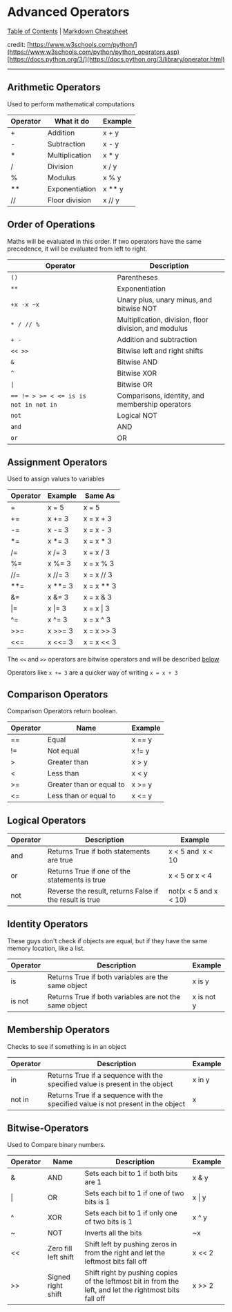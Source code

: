 # Advanced Operators

[Table of Contents](../../README.md) | [Markdown Cheatsheet](../../Markdown%20Cheatsheet.md)

credit: 
[https://www.w3schools.com/python/](https://www.w3schools.com/python/python_operators.asp)
[https://docs.python.org/3/](https://docs.python.org/3/library/operator.html)
___
## Arithmetic Operators
Used to perform mathematical computations

| Operator | What it do     | Example |
| -------- | -------------- | ------- |
| +        | Addition       | x + y   |
| -        | Subtraction    | x - y   |
| *        | Multiplication | x * y   |
| /        | Division       | x / y   |
| %        | Modulus        | x % y   |
| **       | Exponentiation | x ** y  |
| //       | Floor division | x // y  |

## Order of Operations
Maths will be evaluated in this order. If two operators have the same precedence, it will be evaluated from left to right.

| Operator                                                         | Description                                           |
| ---------------------------------------------------------------- | ----------------------------------------------------- |
| `()`                                                             | Parentheses                                           |
| `**`                                                             | Exponentiation                                        |
| `+x`  `-x`  `~x`                                                 | Unary plus, unary minus, and bitwise NOT              |
| `*`  `/`  `//`  `%`                                              | Multiplication, division, floor division, and modulus |
| `+`  `-`                                                         | Addition and subtraction                              |
| `<<`  `>>`                                                       | Bitwise left and right shifts                         |
| `&`                                                              | Bitwise AND                                           |
| `^`                                                              | Bitwise XOR                                           |
| `\|`                                                             | Bitwise OR                                            |
| `==`  `!=`  `>`  `>=`  `<`  `<=`  `is`  `is not`  `in`  `not in` | Comparisons, identity, and membership operators       |
| `not`                                                            | Logical NOT                                           |
| `and`                                                            | AND                                                   |
| `or`                                                             | OR                                                    |
## Assignment Operators
Used to assign values to variables

| Operator | Example | Same As    |
| -------- | ------- | ---------- |
| =        | x = 5   | x = 5      |
| +=       | x += 3  | x = x + 3  |
| -=       | x -= 3  | x = x - 3  |
| *=       | x *= 3  | x = x * 3  |
| /=       | x /= 3  | x = x / 3  |
| %=       | x %= 3  | x = x % 3  |
| //=      | x //= 3 | x = x // 3 |
| **=      | x **= 3 | x = x ** 3 |
| &=       | x &= 3  | x = x & 3  |
| \|=      | x \|= 3 | x = x \| 3 |
| ^=       | x ^= 3  | x = x ^ 3  |
| >>=      | x >>= 3 | x = x >> 3 |
| <<=      | x <<= 3 | x = x << 3 |

The `<<` and `>>` operators are bitwise operators and will be described [below](#Bitwise-Operators)

Operators like `x += 3` are a quicker way of writing `x = x + 3`

## Comparison Operators

Comparison Operators return boolean.

| Operator | Name                     | Example |
| -------- | ------------------------ | ------- |
| ==       | Equal                    | x == y  |
| !=       | Not equal                | x != y  |
| >        | Greater than             | x > y   |
| <        | Less than                | x < y   |
| >=       | Greater than or equal to | x >= y  |
| <=       | Less than or equal to    | x <= y  |

## Logical Operators

| Operator | Description                                             | Example               |
| -------- | ------------------------------------------------------- | --------------------- |
| and      | Returns True if both statements are true                | x < 5 and  x < 10     |
| or       | Returns True if one of the statements is true           | x < 5 or x < 4        |
| not      | Reverse the result, returns False if the result is true | not(x < 5 and x < 10) |

## Identity Operators
These guys don't check if objects are equal, but if they have the same memory location, like a list.

| Operator | Description                                            | Example    |
| -------- | ------------------------------------------------------ | ---------- |
| is       | Returns True if both variables are the same object     | x is y     |
| is not   | Returns True if both variables are not the same object | x is not y |

## Membership Operators
Checks to see if something is in an object

| Operator | Description                                                                      | Example |
| -------- | -------------------------------------------------------------------------------- | ------- |
| in       | Returns True if a sequence with the specified value is present in the object     | x in y  |
| not in   | Returns True if a sequence with the specified value is not present in the object | x       |
## Bitwise-Operators
Used to Compare binary numbers.

| Operator | Name                 | Description                                                                                             | Example |
| -------- | -------------------- | ------------------------------------------------------------------------------------------------------- | ------- |
| &        | AND                  | Sets each bit to 1 if both bits are 1                                                                   | x & y   |
| \|       | OR                   | Sets each bit to 1 if one of two bits is 1                                                              | x \| y  |
| ^        | XOR                  | Sets each bit to 1 if only one of two bits is 1                                                         | x ^ y   |
| ~        | NOT                  | Inverts all the bits                                                                                    | ~x      |
| <<       | Zero fill left shift | Shift left by pushing zeros in from the right and let the leftmost bits fall off                        | x << 2  |
| >>       | Signed right shift   | Shift right by pushing copies of the leftmost bit in from the left, and let the rightmost bits fall off | x >> 2  |
